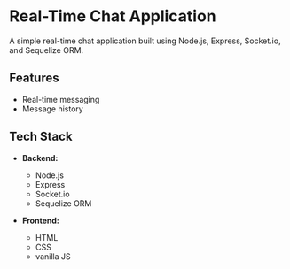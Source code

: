 # Real-Time Chat Application

A simple real-time chat application built using Node.js, Express, Socket.io, and Sequelize ORM.

## Features

- Real-time messaging
- Message history

## Tech Stack

- **Backend:**
  - Node.js
  - Express
  - Socket.io
  - Sequelize ORM

- **Frontend:**
  - HTML
  - CSS
  - vanilla JS



